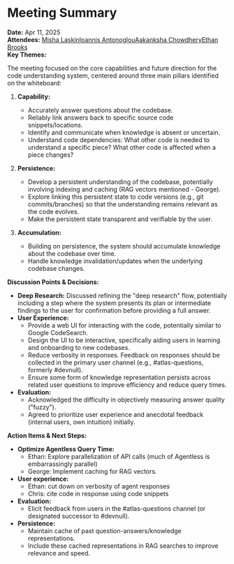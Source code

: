 # Meeting Summary

**Date:** Apr 11, 2025  
**Attendees:** [Misha Laskin](mailto:misha@reflection.ai)[Ioannis Antonoglou](mailto:ioannis@reflection.ai)[Aakanksha Chowdhery](mailto:chowdhery@reflection.ai)[Ethan Brooks](mailto:ethan@reflection.ai)  
**Key Themes:**

The meeting focused on the core capabilities and future direction for the code understanding system, centered around three main pillars identified on the whiteboard:

1. **Capability:**

   - Accurately answer questions about the codebase.
   - Reliably link answers back to specific source code snippets/locations.
   - Identify and communicate when knowledge is absent or uncertain.
   - Understand code dependencies: What other code is needed to understand a specific piece? What other code is affected when a piece changes?

2. **Persistence:**

   - Develop a persistent understanding of the codebase, potentially involving indexing and caching (RAG vectors mentioned \- George).
   - Explore linking this persistent state to code versions (e.g., git commits/branches) so that the understanding remains relevant as the code evolves.
   - Make the persistent state transparent and verifiable by the user.

3. **Accumulation:**
   - Building on persistence, the system should accumulate knowledge about the codebase over time.
   - Handle knowledge invalidation/updates when the underlying codebase changes.

**Discussion Points & Decisions:**

- **Deep Research:** Discussed refining the "deep research" flow, potentially including a step where the system presents its plan or intermediate findings to the user for confirmation before providing a full answer.
- **User Experience:**
  - Provide a web UI for interacting with the code, potentially similar to Google CodeSearch.
  - Design the UI to be interactive, specifically aiding users in learning and onboarding to new codebases.
  - Reduce verbosity in responses. Feedback on responses should be collected in the primary user channel (e.g., \#atlas-questions, formerly \#devnull).
  - Ensure some form of knowledge representation persists across related user questions to improve efficiency and reduce query times.
- **Evaluation:**
  - Acknowledged the difficulty in objectively measuring answer quality ("fuzzy").
  - Agreed to prioritize user experience and anecdotal feedback (internal users, own intuition) initially.

**Action Items & Next Steps:**

- **Optimize Agentless Query Time:**
  - Ethan: Explore parallelization of API calls (much of Agentless is embarrassingly parallel)
  - George: Implement caching for RAG vectors.
- **User experience:**
  - Ethan: cut down on verbosity of agent responses
  - Chris: cite code in response using code snippets
- **Evaluation:**
  - Elicit feedback from users in the \#atlas-questions channel (or designated successor to \#devnull).
- **Persistence:**
  - Maintain cache of past question-answers/knowledge representations.
  - Include these cached representations in RAG searches to improve relevance and speed.
